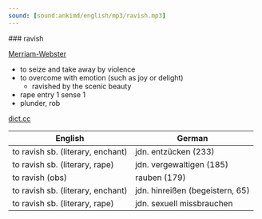 ```yaml
---
sound: [sound:ankimd/english/mp3/ravish.mp3]
---
```


\### ravish

[Merriam-Webster](https://www.merriam-webster.com/dictionary/ravish)

- to seize and take away by violence
- to overcome with emotion (such as joy or delight)
    - ravished by the scenic beauty
- rape entry 1 sense 1
- plunder, rob

[dict.cc](https://www.dict.cc/ravish)

| English        | German       |
| -------------- | ------------ |
| to ravish sb. (literary, enchant) | jdn. entzücken (233) |
| to ravish sb. (literary, rape) | jdn. vergewaltigen (185) |
| to ravish (obs) | rauben (179) |
| to ravish sb. (literary, enchant) | jdn. hinreißen (begeistern, 65) |
| to ravish sb. (literary, rape) | jdn. sexuell missbrauchen |
